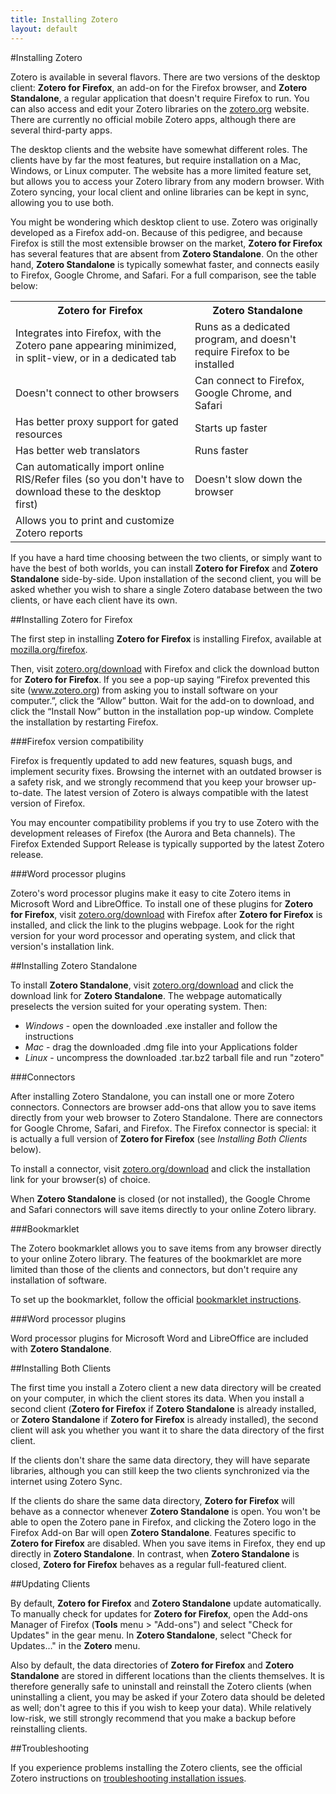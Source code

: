 ```yaml
---
title: Installing Zotero
layout: default
---
```


#Installing Zotero

Zotero is available in several flavors. There are two versions of the desktop client: **Zotero for Firefox**, an add-on for the Firefox browser, and **Zotero Standalone**, a regular application that doesn't require Firefox to run. You can also access and edit your Zotero libraries on the [zotero.org](http://zotero.org) website. There are currently no official mobile Zotero apps, although there are several third-party apps.

The desktop clients and the website have somewhat different roles. The clients have by far the most features, but require installation on a Mac, Windows, or Linux computer. The website has a more limited feature set, but allows you to access your Zotero library from any modern browser. With Zotero syncing, your local client and online libraries can be kept in sync, allowing you to use both.

You might be wondering which desktop client to use. Zotero was originally developed as a Firefox add-on. Because of this pedigree, and because Firefox is still the most extensible browser on the market, **Zotero for Firefox** has several features that are absent from **Zotero Standalone**. On the other hand, **Zotero Standalone** is typically somewhat faster, and connects easily to Firefox, Google Chrome, and Safari. For a full comparison, see the table below:

<table>
<tr>
<th>Zotero for Firefox</th>
<th>Zotero Standalone</th>
</tr>
<tr>
<td>Integrates into Firefox, with the Zotero pane appearing minimized, in split-view, or in a dedicated tab</td>
<td>Runs as a dedicated program, and doesn't require Firefox to be installed</td>
</tr>
<tr>
<td>Doesn't connect to other browsers</td>
<td>Can connect to Firefox, Google Chrome, and Safari</td>
</tr>
<tr>
<td>Has better proxy support for gated resources</td>
<td>Starts up faster</td>
</tr>
<tr>
<td>Has better web translators</td>
<td>Runs faster</td>
</tr>
<tr>
<td>Can automatically import online RIS/Refer files (so you don't have to download these to the desktop first)</td>
<td>Doesn't slow down the browser</td>
</tr>
<tr>
<td>Allows you to print and customize Zotero reports</td>
<td></td>
</tr>
</table>

If you have a hard time choosing between the two clients, or simply want to have the best of both worlds, you can install **Zotero for Firefox** and **Zotero Standalone** side-by-side. Upon installation of the second client, you will be asked whether you wish to share a single Zotero database between the two clients, or have each client have its own.

##Installing Zotero for Firefox

The first step in installing **Zotero for Firefox** is installing Firefox, available at [mozilla.org/firefox](http://www.mozilla.org/firefox/).

Then, visit [zotero.org/download](http://zotero.org/download/) with Firefox and click the download button for **Zotero for Firefox**. If you see a pop-up saying “Firefox prevented this site (www.zotero.org) from asking you to install software on your computer.”, click the “Allow” button. Wait for the add-on to download, and click the “Install Now” button in the installation pop-up window. Complete the installation by restarting Firefox.

###Firefox version compatibility

Firefox is frequently updated to add new features, squash bugs, and implement security fixes. Browsing the internet with an outdated browser is a safety risk, and we strongly recommend that you keep your browser up-to-date. The latest version of Zotero is always compatible with the latest version of Firefox.

You may encounter compatibility problems if you try to use Zotero with the development releases of Firefox (the Aurora and Beta channels). The Firefox Extended Support Release is typically supported by the latest Zotero release.

###Word processor plugins

Zotero's word processor plugins make it easy to cite Zotero items in Microsoft Word and LibreOffice. To install one of these plugins for **Zotero for Firefox**, visit [zotero.org/download](http://zotero.org/download/) with Firefox after **Zotero for Firefox** is installed, and click the link to the plugins webpage. Look for the right version for your word processor and operating system, and click that version's installation link.

##Installing Zotero Standalone

To install **Zotero Standalone**, visit [zotero.org/download](http://zotero.org/download/) and click the download link for **Zotero Standalone**. The webpage automatically preselects the version suited for your operating system. Then:

* *Windows* - open the downloaded .exe installer and follow the instructions
* *Mac* - drag the downloaded .dmg file into your Applications folder
* *Linux* - uncompress the downloaded .tar.bz2 tarball file and run "zotero"

###Connectors

After installing Zotero Standalone, you can install one or more Zotero connectors. Connectors are browser add-ons that allow you to save items directly from your web browser to Zotero Standalone. There are connectors for Google Chrome, Safari, and Firefox. The Firefox connector is special: it is actually a full version of **Zotero for Firefox** (see *Installing Both Clients* below).

To install a connector, visit [zotero.org/download](http://zotero.org/download/) and click the installation link for your browser(s) of choice.

When **Zotero Standalone** is closed (or not installed), the Google Chrome and Safari connectors will save items directly to your online Zotero library.

###Bookmarklet

The Zotero bookmarklet allows you to save items from any browser directly to your online Zotero library. The features of the bookmarklet are more limited than those of the clients and connectors, but don't require any installation of software.

To set up the bookmarklet, follow the official [bookmarklet instructions](http://www.zotero.org/downloadbookmarklet).

###Word processor plugins

Word processor plugins for Microsoft Word and LibreOffice are included with **Zotero Standalone**.

##Installing Both Clients

The first time you install a Zotero client a new data directory will be created on your computer, in which the client stores its data. When you install a second client (**Zotero for Firefox** if **Zotero Standalone** is already installed, or **Zotero Standalone** if **Zotero for Firefox** is already installed), the second client will ask you whether you want it to share the data directory of the first client.

If the clients don't share the same data directory, they will have separate libraries, although you can still keep the two clients synchronized via the internet using Zotero Sync.

If the clients do share the same data directory, **Zotero for Firefox** will behave as a connector whenever **Zotero Standalone** is open. You won't be able to open the Zotero pane in Firefox, and clicking the Zotero logo in the Firefox Add-on Bar will open **Zotero Standalone**. Features specific to **Zotero for Firefox** are disabled. When you save items in Firefox, they end up directly in **Zotero Standalone**. In contrast, when **Zotero Standalone** is closed, **Zotero for Firefox** behaves as a regular full-featured client.

##Updating Clients

By default, **Zotero for Firefox** and **Zotero Standalone** update automatically. To manually check for updates for **Zotero for Firefox**, open the Add-ons Manager of Firefox (**Tools** menu > "Add-ons") and select "Check for Updates" in the gear menu. In **Zotero Standalone**, select "Check for Updates…" in the **Zotero** menu.

Also by default, the data directories of **Zotero for Firefox** and **Zotero Standalone** are stored in different locations than the clients themselves. It is therefore generally safe to uninstall and reinstall the Zotero clients (when uninstalling a client, you may be asked if your Zotero data should be deleted as well; don't agree to this if you wish to keep your data). While relatively low-risk, we still strongly recommend that you make a backup before reinstalling clients.

##Troubleshooting

If you experience problems installing the Zotero clients, see the official Zotero instructions on [troubleshooting installation issues](http://www.zotero.org/support/installation#troubleshooting_installation_issues).
